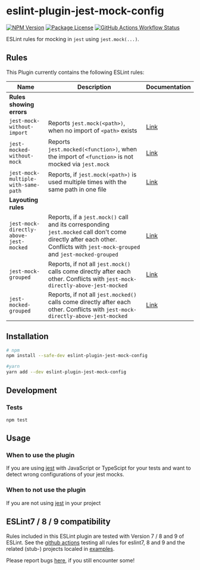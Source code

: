 # eslint-plugin-jest-mock-config

[![NPM Version](https://img.shields.io/npm/v/eslint-plugin-jest-mock-config.svg)](https://www.npmjs.com/package/eslint-plugin-jest-mock-config) [![Package License](https://img.shields.io/npm/l/eslint-plugin-jest-mock-config.svg)](https://www.npmjs.com/package/eslint-plugin-jest-mock-config) [![GitHub Actions Workflow Status](https://img.shields.io/github/actions/workflow/status/BuZZ-T/eslint-plugin-jest-mock-config/test.yml?branch=main)](https://img.shields.io/github/actions/workflow/status/BuZZ-T/eslint-plugin-jest-mock-config/test.yml?branch=main)


ESLint rules for mocking in `jest` using `jest.mock(...)`.
## Rules

This Plugin currently contains the following ESLint rules:

| Name | Description | Documentation
| - | - | -
| **Rules showing errors**
| `jest-mock-without-import` | Reports `jest.mock(<path>)`, when no import of `<path>` exists  | [Link](docs/rules/jest-mock-without-import.md)
| `jest-mocked-without-mock` | Reports `jest.mocked(<function>)`, when the import of `<function>` is not mocked via `jest.mock`  | [Link](docs/rules/jest-mocked-without-mock.md)
| `jest-mock-multiple-with-same-path` | Reports, if `jest.mock(<path>)` is used multiple times with the same path in one file | [Link](docs/rules/jest-mock-multiple-with-same-path.md)
| **Layouting rules**
| `jest-mock-directly-above-jest-mocked` | Reports, if a `jest.mock()` call and its corresponding `jest.mocked` call don't come directly after each other. Conflicts with `jest-mock-grouped` and `jest-mocked-grouped` | [Link](docs/rules/jest-mock-directly-above-jest-mocked.md)
| `jest-mock-grouped` | Reports, if not all `jest.mock()` calls come directly after each other. Conflicts with `jest-mock-directly-above-jest-mocked` | [Link](docs/rules/jest-mock-grouped.md)
| `jest-mocked-grouped` | Reports, if not all `jest.mocked()` calls come directly after each other. Conflicts with `jest-mock-directly-above-jest-mocked` | [Link](docs/rules/jest-mocked-grouped.md)

## Installation

```sh
# npm
npm install --safe-dev eslint-plugin-jest-mock-config

#yarn
yarn add --dev eslint-plugin-jest-mock-config
```

## Development

### Tests
```
npm test
```

## Usage

### When to use the plugin

If you are using [jest](https://www.npmjs.com/package/jest) with JavaScript or TypeScipt for your tests and want to detect wrong configurations of your jest mocks.

### When to not use the plugin

If you are not using [jest](https://www.npmjs.com/package/jest) in your project


## ESLint7 /  8 / 9 compatibility

Rules included in this ESLint plugin are tested with Version 7 / 8 and 9 of ESLint.
See the [github actions](https://github.com/BuZZ-T/eslint-plugin-jest-mock-config/actions) testing all rules for eslint7, 8 and 9 and the related (stub-) projects localed in [examples](https://github.com/BuZZ-T/eslint-plugin-jest-mock-config/tree/main/examples).

Please report bugs [here](https://github.com/BuZZ-T/eslint-plugin-jest-mock-config/issues), if you still encounter some!
